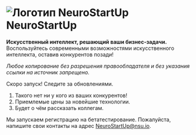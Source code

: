 # ![Логотип NeuroStartUp](img/NeuroStartUpIcon.png) NeuroStartUp  

**Искусственный интеллект, решающий ваши бизнес-задачи.** Воспользуйтесь современными возможностями искусственного интеллекта, оставив конкурентов позади!  

_Любое копирование без разрешения правообладателя и без указания ссылки на источник запрещено._

Скоро запуск! Следите за обновлениями.  

1. Такого нет ни у кого из ваших конкурентов!  
2. Приемлемые цены за новейшие технологии.  
3. Будет о чём рассказать коллегам.  

Мы запускаем регистрацию на бетатестирование. Пожалуйста, напишите свои контакты на адрес [NeuroStartUp@nsu.io](mailto:NeuroStartUp@nsu.io).  
